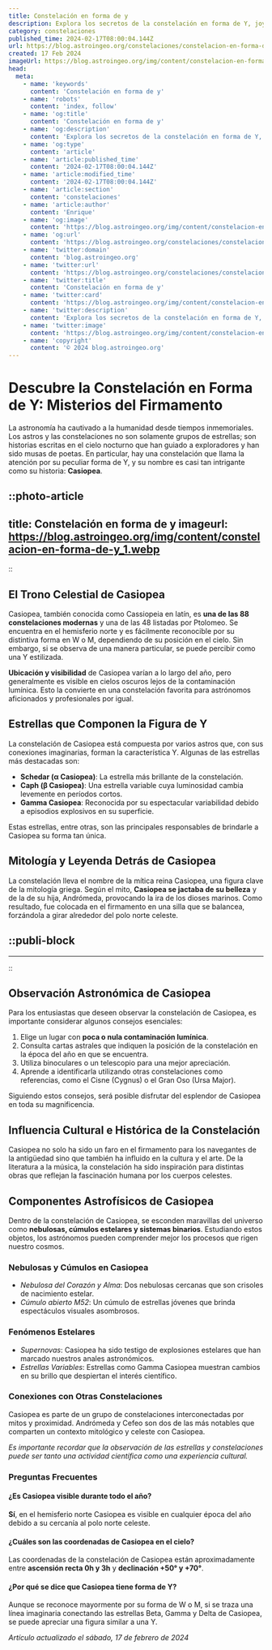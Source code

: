 ```yaml
---
title: Constelación en forma de y
description: Explora los secretos de la constelación en forma de Y, joya celeste que despierta el interés de astrónomos y soñadores por igual.
category: constelaciones
published_time: 2024-02-17T08:00:04.144Z
url: https://blog.astroingeo.org/constelaciones/constelacion-en-forma-de-y
created: 17 Feb 2024
imageUrl: https://blog.astroingeo.org/img/content/constelacion-en-forma-de-y_1.webp
head:
  meta:
    - name: 'keywords'
      content: 'Constelación en forma de y'
    - name: 'robots'
      content: 'index, follow'
    - name: 'og:title'
      content: 'Constelación en forma de y'
    - name: 'og:description'
      content: 'Explora los secretos de la constelación en forma de Y, joya celeste que despierta el interés de astrónomos y soñadores por igual.'
    - name: 'og:type'
      content: 'article'
    - name: 'article:published_time'
      content: '2024-02-17T08:00:04.144Z'
    - name: 'article:modified_time'
      content: '2024-02-17T08:00:04.144Z'
    - name: 'article:section'
      content: 'constelaciones'
    - name: 'article:author'
      content: 'Enrique'
    - name: 'og:image'
      content: 'https://blog.astroingeo.org/img/content/constelacion-en-forma-de-y_1.webp'
    - name: 'og:url'
      content: 'https://blog.astroingeo.org/constelaciones/constelacion-en-forma-de-y'
    - name: 'twitter:domain'
      content: 'blog.astroingeo.org'
    - name: 'twitter:url'
      content: 'https://blog.astroingeo.org/constelaciones/constelacion-en-forma-de-y'
    - name: 'twitter:title'
      content: 'Constelación en forma de y'
    - name: 'twitter:card'
      content: 'https://blog.astroingeo.org/img/content/constelacion-en-forma-de-y_1.webp'
    - name: 'twitter:description'
      content: 'Explora los secretos de la constelación en forma de Y, joya celeste que despierta el interés de astrónomos y soñadores por igual.'
    - name: 'twitter:image'
      content: 'https://blog.astroingeo.org/img/content/constelacion-en-forma-de-y_1.webp'
    - name: 'copyright'
      content: '© 2024 blog.astroingeo.org'
---
```

# Descubre la Constelación en Forma de Y: Misterios del Firmamento

La astronomía ha cautivado a la humanidad desde tiempos inmemoriales. Los astros y las constelaciones no son solamente grupos de estrellas; son historias escritas en el cielo nocturno que han guiado a exploradores y han sido musas de poetas. En particular, hay una constelación que llama la atención por su peculiar forma de Y, y su nombre es casi tan intrigante como su historia: **Casiopea**.


::photo-article
---
title: Constelación en forma de y
imageurl: https://blog.astroingeo.org/img/content/constelacion-en-forma-de-y_1.webp
---
::



## El Trono Celestial de Casiopea

Casiopea, también conocida como Cassiopeia en latín, es **una de las 88 constelaciones modernas** y una de las 48 listadas por Ptolomeo. Se encuentra en el hemisferio norte y es fácilmente reconocible por su distintiva forma en W o M, dependiendo de su posición en el cielo. Sin embargo, si se observa de una manera particular, se puede percibir como una Y estilizada.

**Ubicación y visibilidad** de Casiopea varían a lo largo del año, pero generalmente es visible en cielos oscuros lejos de la contaminación lumínica. Esto la convierte en una constelación favorita para astrónomos aficionados y profesionales por igual.

## Estrellas que Componen la Figura de Y

La constelación de Casiopea está compuesta por varios astros que, con sus conexiones imaginarias, forman la característica Y. Algunas de las estrellas más destacadas son:

- **Schedar (α Casiopea)**: La estrella más brillante de la constelación.
- **Caph (β Casiopea)**: Una estrella variable cuya luminosidad cambia levemente en períodos cortos.
- **Gamma Casiopea**: Reconocida por su espectacular variabilidad debido a episodios explosivos en su superficie.

Estas estrellas, entre otras, son las principales responsables de brindarle a Casiopea su forma tan única.

## Mitología y Leyenda Detrás de Casiopea

La constelación lleva el nombre de la mítica reina Casiopea, una figura clave de la mitología griega. Según el mito, **Casiopea se jactaba de su belleza** y de la de su hija, Andrómeda, provocando la ira de los dioses marinos. Como resultado, fue colocada en el firmamento en una silla que se balancea, forzándola a girar alrededor del polo norte celeste.


  ::publi-block
  ---
  ---
  ::
  
  

## Observación Astronómica de Casiopea

Para los entusiastas que deseen observar la constelación de Casiopea, es importante considerar algunos consejos esenciales:

1. Elige un lugar con **poca o nula contaminación lumínica**.
2. Consulta cartas astrales que indiquen la posición de la constelación en la época del año en que se encuentra.
3. Utiliza binoculares o un telescopio para una mejor apreciación.
4. Aprende a identificarla utilizando otras constelaciones como referencias, como el Cisne (Cygnus) o el Gran Oso (Ursa Major).

Siguiendo estos consejos, será posible disfrutar del esplendor de Casiopea en toda su magnificencia.

## Influencia Cultural e Histórica de la Constelación

Casiopea no solo ha sido un faro en el firmamento para los navegantes de la antigüedad sino que también ha influido en la cultura y el arte. De la literatura a la música, la constelación ha sido inspiración para distintas obras que reflejan la fascinación humana por los cuerpos celestes.

## Componentes Astrofísicos de Casiopea

Dentro de la constelación de Casiopea, se esconden maravillas del universo como **nebulosas, cúmulos estelares y sistemas binarios**. Estudiando estos objetos, los astrónomos pueden comprender mejor los procesos que rigen nuestro cosmos.

### Nebulosas y Cúmulos en Casiopea

- *Nebulosa del Corazón y Alma*: Dos nebulosas cercanas que son crisoles de nacimiento estelar.
- *Cúmulo abierto M52*: Un cúmulo de estrellas jóvenes que brinda espectáculos visuales asombrosos.

### Fenómenos Estelares

- *Supernovas*: Casiopea ha sido testigo de explosiones estelares que han marcado nuestros anales astronómicos.
- *Estrellas Variables*: Estrellas como Gamma Casiopea muestran cambios en su brillo que despiertan el interés científico.

### Conexiones con Otras Constelaciones

Casiopea es parte de un grupo de constelaciones interconectadas por mitos y proximidad. Andrómeda y Cefeo son dos de las más notables que comparten un contexto mitológico y celeste con Casiopea.

*Es importante recordar que la observación de las estrellas y constelaciones puede ser tanto una actividad científica como una experiencia cultural.*

### Preguntas Frecuentes

#### ¿Es Casiopea visible durante todo el año?

**Sí**, en el hemisferio norte Casiopea es visible en cualquier época del año debido a su cercanía al polo norte celeste.

#### ¿Cuáles son las coordenadas de Casiopea en el cielo?

Las coordenadas de la constelación de Casiopea están aproximadamente entre **ascensión recta 0h y 3h** y **declinación +50° y +70°**.

#### ¿Por qué se dice que Casiopea tiene forma de Y?

Aunque se reconoce mayormente por su forma de W o M, si se traza una línea imaginaria conectando las estrellas Beta, Gamma y Delta de Casiopea, se puede apreciar una figura similar a una Y.

_Artículo actualizado el sábado, 17 de febrero de 2024_